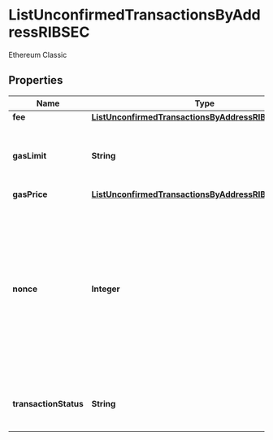 

# ListUnconfirmedTransactionsByAddressRIBSEC

Ethereum Classic

## Properties

| Name | Type | Description | Notes |
|------------ | ------------- | ------------- | -------------|
|**fee** | [**ListUnconfirmedTransactionsByAddressRIBSECFee**](ListUnconfirmedTransactionsByAddressRIBSECFee.md) |  |  |
|**gasLimit** | **String** | Represents the amount of gas used by this specific transaction alone. |  |
|**gasPrice** | [**ListUnconfirmedTransactionsByAddressRIBSECGasPrice**](ListUnconfirmedTransactionsByAddressRIBSECGasPrice.md) |  |  |
|**nonce** | **Integer** | Represents the sequential running number for an address, starting from 0 for the first transaction. E.g., if the nonce of a transaction is 10, it would be the 11th transaction sent from the sender&#39;s address. |  |
|**transactionStatus** | **String** | String representation of the transaction status |  |



